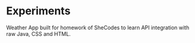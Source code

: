 # Experiments

Weather App built for homework of SheCodes to learn API integration with raw Java, CSS and HTML.
